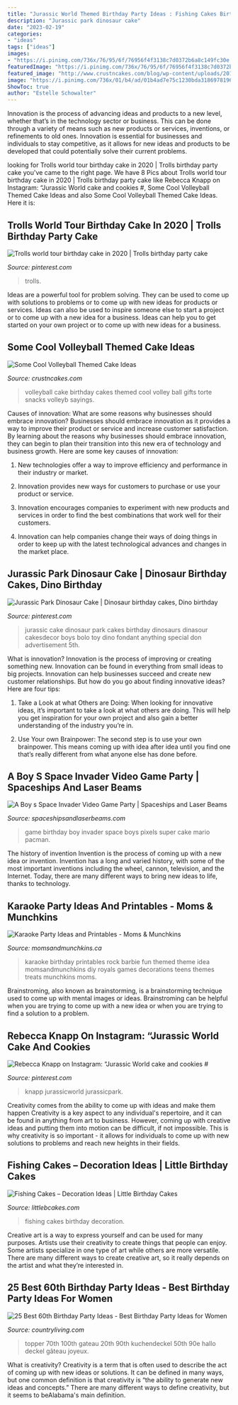 ```yaml
---
title: "Jurassic World Themed Birthday Party Ideas : Fishing Cakes Birthday Decoration"
description: "Jurassic park dinosaur cake"
date: "2023-02-19"
categories:
- "ideas"
tags: ["ideas"]
images:
- "https://i.pinimg.com/736x/76/95/6f/76956f4f3138c7d0372b6a8c149fc30e.jpg"
featuredImage: "https://i.pinimg.com/736x/76/95/6f/76956f4f3138c7d0372b6a8c149fc30e.jpg"
featured_image: "http://www.crustncakes.com/blog/wp-content/uploads/2017/07/14d8e0a062b12314011d697bb93ce1ad-volleyball-birthday-cakes-volleyball-cake-ideas.jpg"
image: "https://i.pinimg.com/736x/01/b4/ad/01b4ad7e75c1230bda31869781968151.jpg"
ShowToc: true
author: "Estelle Schowalter"
---
```



Innovation is the process of advancing ideas and products to a new level, whether that’s in the technology sector or business. This can be done through a variety of means such as new products or services, inventions, or refinements to old ones. Innovation is essential for businesses and individuals to stay competitive, as it allows for new ideas and products to be developed that could potentially solve their current problems.

	

		
looking for Trolls world tour birthday cake in 2020 | Trolls birthday party cake you've came to the right page. We have 8 Pics about Trolls world tour birthday cake in 2020 | Trolls birthday party cake like Rebecca Knapp on Instagram: “Jurassic World cake and cookies #, Some Cool Volleyball Themed Cake Ideas and also Some Cool Volleyball Themed Cake Ideas. Here it is:
		
    
## Trolls World Tour Birthday Cake In 2020 | Trolls Birthday Party Cake

<img loading=lazy src="https://i.pinimg.com/736x/76/95/6f/76956f4f3138c7d0372b6a8c149fc30e.jpg" onerror="this.onerror=null;this.src='https://tse2.mm.bing.net/th?id=OIP.820p5TEPAgAMSyYHxCghBAHaMJ&amp;pid=15.1';" alt="Trolls world tour birthday cake in 2020 | Trolls birthday party cake">

_Source: pinterest.com_

>trolls. 

	

Ideas are a powerful tool for problem solving. They can be used to come up with solutions to problems or to come up with new ideas for products or services. Ideas can also be used to inspire someone else to start a project or to come up with a new idea for a business. Ideas can help you to get started on your own project or to come up with new ideas for a business.

    
## Some Cool Volleyball Themed Cake Ideas

<img loading=lazy src="http://www.crustncakes.com/blog/wp-content/uploads/2017/07/14d8e0a062b12314011d697bb93ce1ad-volleyball-birthday-cakes-volleyball-cake-ideas.jpg" onerror="this.onerror=null;this.src='https://tse2.mm.bing.net/th?id=OIP.oR8sb-Nb2mI4rJLiTvvurAHaJ3&amp;pid=15.1';" alt="Some Cool Volleyball Themed Cake Ideas">

_Source: crustncakes.com_

>volleyball cake birthday cakes themed cool volley ball gifts torte snacks volleyb sayings. 

	

Causes of innovation: What are some reasons why businesses should embrace innovation?
Businesses should embrace innovation as it provides a way to improve their product or service and increase customer satisfaction. By learning about the reasons why businesses should embrace innovation, they can begin to plan their transition into this new era of technology and business growth. Here are some key causes of innovation:
1. New technologies offer a way to improve efficiency and performance in their industry or market.

2. Innovation provides new ways for customers to purchase or use your product or service.

3. Innovation encourages companies to experiment with new products and services in order to find the best combinations that work well for their customers.

4. Innovation can help companies change their ways of doing things in order to keep up with the latest technological advances and changes in the market place.


    
## Jurassic Park Dinosaur Cake | Dinosaur Birthday Cakes, Dino Birthday

<img loading=lazy src="https://i.pinimg.com/736x/01/b4/ad/01b4ad7e75c1230bda31869781968151.jpg" onerror="this.onerror=null;this.src='https://tse3.mm.bing.net/th?id=OIP.Vk267w6wLmFbhS6Fa0e_DQHaJi&amp;pid=15.1';" alt="Jurassic Park Dinosaur Cake | Dinosaur birthday cakes, Dino birthday">

_Source: pinterest.com_

>jurassic cake dinosaur park cakes birthday dinosaurs dinasour cakesdecor boys bolo toy dino fondant anything special don advertisement 5th. 

	

What is innovation?
Innovation is the process of improving or creating something new. Innovation can be found in everything from small ideas to big projects. Innovation can help businesses succeed and create new customer relationships. But how do you go about finding innovative ideas? Here are four tips:
1. Take a Look at what Others are Doing: When looking for innovative ideas, it’s important to take a look at what others are doing. This will help you get inspiration for your own project and also gain a better understanding of the industry you’re in.

2. Use Your own Brainpower: The second step is to use your own brainpower. This means coming up with idea after idea until you find one that’s really different from what anyone else has done before.


    
## A Boy S Space Invader Video Game Party | Spaceships And Laser Beams

<img loading=lazy src="http://spaceshipsandlaserbeams.com/wp-content/uploads/2015/09/space-invader-birthday-party-ideas.jpg.jpg" onerror="this.onerror=null;this.src='https://tse3.mm.bing.net/th?id=OIP.doXfrlLE104RCv5Dhs0z8gHaLH&amp;pid=15.1';" alt="A Boy s Space Invader Video Game Party | Spaceships and Laser Beams">

_Source: spaceshipsandlaserbeams.com_

>game birthday boy invader space boys pixels super cake mario pacman. 

	

The history of invention
Invention is the process of coming up with a new idea or invention. Invention has a long and varied history, with some of the most important inventions including the wheel, cannon, television, and the Internet. Today, there are many different ways to bring new ideas to life, thanks to technology.

    
## Karaoke Party Ideas And Printables - Moms &amp; Munchkins

<img loading=lazy src="http://www.momsandmunchkins.ca/wp-content/uploads/2015/09/karaoke-party-ideas-9.jpg" onerror="this.onerror=null;this.src='https://tse2.mm.bing.net/th?id=OIP.v8TyBHAZFFv2BuQK2hj97gHaMB&amp;pid=15.1';" alt="Karaoke Party Ideas and Printables - Moms &amp; Munchkins">

_Source: momsandmunchkins.ca_

>karaoke birthday printables rock barbie fun themed theme idea momsandmunchkins diy royals games decorations teens themes treats munchkins moms. 

	

Brainstroming, also known as brainstorming, is a brainstorming technique used to come up with mental images or ideas. Brainstroming can be helpful when you are trying to come up with a new idea or when you are trying to find a solution to a problem.

    
## Rebecca Knapp On Instagram: “Jurassic World Cake And Cookies #

<img loading=lazy src="https://i.pinimg.com/736x/0a/87/46/0a874671da42151f05eae00c76428f35.jpg" onerror="this.onerror=null;this.src='https://tse1.mm.bing.net/th?id=OIP.k7HSklv1urArgcq_bhEspgHaH0&amp;pid=15.1';" alt="Rebecca Knapp on Instagram: “Jurassic World cake and cookies #">

_Source: pinterest.com_

>knapp jurassicworld jurassicpark. 

	

Creativity comes from the ability to come up with ideas and make them happen
Creativity is a key aspect to any individual's repertoire, and it can be found in anything from art to business. However, coming up with creative ideas and putting them into motion can be difficult, if not impossible. This is why creativity is so important - it allows for individuals to come up with new solutions to problems and reach new heights in their fields.

    
## Fishing Cakes – Decoration Ideas | Little Birthday Cakes

<img loading=lazy src="http://www.littlebcakes.com/wp-content/uploads/2014/01/Fishing-Cakes-Pictures.jpg" onerror="this.onerror=null;this.src='https://tse2.mm.bing.net/th?id=OIP.WJsRCzF0Q2CVUEzy-8cMmQHaJ4&amp;pid=15.1';" alt="Fishing Cakes – Decoration Ideas | Little Birthday Cakes">

_Source: littlebcakes.com_

>fishing cakes birthday decoration. 

	

Creative art is a way to express yourself and can be used for many purposes. Artists use their creativity to create things that people can enjoy. Some artists specialize in one type of art while others are more versatile. There are many different ways to create creative art, so it really depends on the artist and what they’re interested in.

    
## 25 Best 60th Birthday Party Ideas - Best Birthday Party Ideas For Women

<img loading=lazy src="https://hips.hearstapps.com/vader-prod.s3.amazonaws.com/1562001117-il_570xN.1536153902_89dj.jpg?crop=1xw:1xh;center,top&amp;resize=480:*" onerror="this.onerror=null;this.src='https://tse3.mm.bing.net/th?id=OIP.f4UEdFhmf6VBHb6Hjyym9wHaIl&amp;pid=15.1';" alt="25 Best 60th Birthday Party Ideas - Best Birthday Party Ideas for Women">

_Source: countryliving.com_

>topper 70th 100th gateau 20th 90th kuchendeckel 50th 90e hallo deckel gâteau joyeux. 

	

What is creativity?
Creativity is a term that is often used to describe the act of coming up with new ideas or solutions. It can be defined in many ways, but one common definition is that creativity is “the ability to generate new ideas and concepts.” There are many different ways to define creativity, but it seems to beAlabama's main definition.

